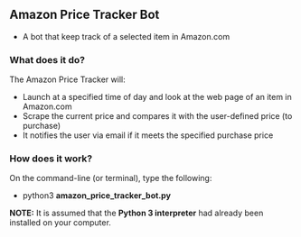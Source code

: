 ## Amazon Price Tracker Bot
* A bot that keep track of a selected item in Amazon.com

### What does it do?
The Amazon Price Tracker will:
* Launch at a specified time of day and look at the web page of an item in Amazon.com
* Scrape the current price and compares it with the user-defined price (to purchase)
* It notifies the user via email if it meets the specified purchase price

### How does it work?
On the command-line (or terminal), type the following:<br>
* python3 <b>amazon_price_tracker_bot.py</b>

<b>NOTE:</b> It is assumed that the <b>Python 3 interpreter</b> had already been installed on your computer.
